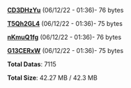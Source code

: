 [**CD3DHzYu**](/data/CD3DHzYu.txt) (06/12/22 - 01:36)- 76 bytes

[**T5Qh2GL4**](/data/T5Qh2GL4.txt) (06/12/22 - 01:36)- 75 bytes

[**nKmuQ1fg**](/data/nKmuQ1fg.txt) (06/12/22 - 01:36)- 76 bytes

[**G13CERxW**](/data/G13CERxW.txt) (06/12/22 - 01:36)- 75 bytes

**Total Datas**: 7115

**Total Size**: 42.27 MB / 42.3 MB